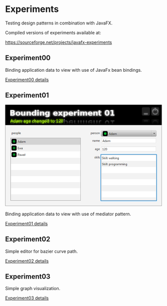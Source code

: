 Experiments
===========

Testing design patterns in combination with JavaFX.

Compiled versions of experiments available at:

https://sourceforge.net/projects/javafx-experiments

Experiment00
------------

Binding application data to view with use of JavaFx bean bindings.

[Experiment00 details](/experiment00)

Experiment01
------------

![Experiment01 screen](https://github.com/Xesenix/javafx-experiment01/blob/master/images/screen00.png?raw=true "Experiment01")

Binding application data to view with use of mediator pattern.

[Experiment01 details](https://github.com/Xesenix/javafx-experiment01)

Experiment02
------------

Simple editor for bazier curve path.

[Experiment02 details](https://github.com/Xesenix/javafx-experiment02)

Experiment03
------------

Simple graph visualization.

[Experiment03 details](/experiment03)